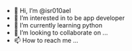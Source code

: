 - 👋 Hi, I’m @isr010ael
- 👀 I’m interested in to be app developer
- 🌱 I’m currently learning python
- 💞️ I’m looking to collaborate on ...
- 📫 How to reach me ...

<!---
isr010ael/isr010ael is a ✨ special ✨ repository because its `README.md` (this file) appears on your GitHub profile.
You can click the Preview link to take a look at your changes.
--->
